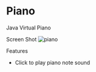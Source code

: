 # Piano

Java Virtual Piano

Screen Shot
![piano](https://user-images.githubusercontent.com/93884960/217079706-15ddae41-8e24-4406-8534-3a6bafc9b398.PNG)

Features

* Click to play piano note sound
